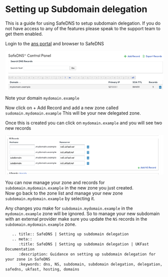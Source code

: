 # Setting up Subdomain delegation

This is a guide for using SafeDNS to setup subdomain delegation. If you do not have access to any of the features please speak to the support team to get them enabled.

Login to the [ans portal](https://portal.ans.co.uk/safedns) and browser to SafeDNS

![SafeDNS Zone Page](files/safedns_zone_page.png)

Note your domain `mydomain.example` 

Now click on + Add Record and add a new zone called `sudomain.mydomain.example` This will be your new delegated zone. 

Once this is created you can click on `mydomain.example` and you will see two new records

![Delegated Zone](files/subdomain_delegation_zone.png)

You can now manage your zone and records for `subdomain.mydomain.example` in the new zone you just created.</br>
Now go back to the zone list and manage your new zone `subdomain.mydomain.example` by selecting it.</br>

Any changes you make for `subdomain.mydomain.example` in the `mydomain.example` zone will be ignored. So to manage your new subdomain with an external provider make sure you update the `NS` records in the `subdomain.mydomain.example` zone.

```eval_rst
   .. title:: SafeDNS | Setting up subdomain delegation
   .. meta::
      :title: SafeDNS | Setting up subdomain delegation | UKFast Documentation
      :description: Guidance on setting up subdomain delegation for your zone in SafeDNS
      :keywords: dns, NS, subdomain, subdomain delegation, delegation, safedns, ukfast, hosting, domains
```
